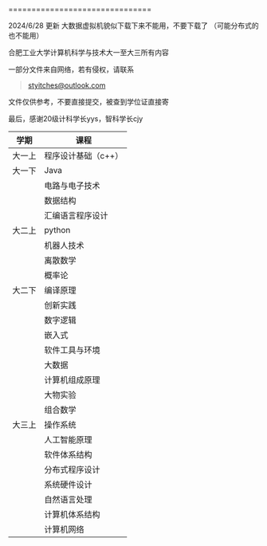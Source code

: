 ===============================



2024/6/28 更新
大数据虚拟机貌似下载下来不能用，不要下载了
（可能分布式的也不能用）




合肥工业大学计算机科学与技术大一至大三所有内容

一部分文件来自网络，若有侵权，请联系
> styitches@outlook.com

文件仅供参考，不要直接提交，被查到学位证直接寄

最后，感谢20级计科学长yys，智科学长cjy

| 学期   | 课程                |
| ------ | ------------------- |
| 大一上 | 程序设计基础（c++） |
| 大一下 | Java                |
|        | 电路与电子技术      |
|        | 数据结构            |
|        | 汇编语言程序设计    |
| 大二上 | python              |
|        | 机器人技术          |
|        | 离散数学            |
|        | 概率论              |
| 大二下 | 编译原理            |
|        | 创新实践            |
|        | 数字逻辑            |
|        | 嵌入式              |
|        | 软件工具与环境      |
|        | 大数据              |
|        | 计算机组成原理      |
|        | 大物实验                    |
|        | 组合数学            |
| 大三上 | 操作系统            |
|        | 人工智能原理        |
|        | 软件体系结构        |
|        | 分布式程序设计      |
|        | 系统硬件设计        |
|        | 自然语言处理        |
|        | 计算机体系结构      |
|        | 计算机网络          |

